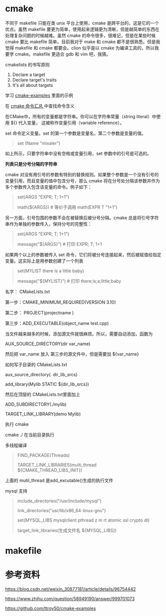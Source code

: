 # cmake

不同于 makefile 只能在类 unix 平台上使用，cmake 是跨平台的，这是它的一个优点。虽然 makefile 要更为简单，使用起来逻辑更为清晰，但是越简单的东西在处理复杂问题的时候越难。虽然 cmake 的命令很多，很难记，但是在某些时候 cmake 要比 makefile 简单。目前我对于 make 和 cmake 都不是很熟悉。但是我觉得 makefile 和 cmake 都要会。clion 似乎是以 cmake 为编译工具的，所以我要学 cmake。makefile 更适合 gdb 和 vim 吧，我猜。

cmakelists 的书写原则

1.  Declare a target
2.  Declare target's traits
3.  It's all about targets

学习 [cmake-examples](https://github.com/ttroy50/cmake-examples) 里面的示例

在 [cmake 命令汇总 ](https://gist.github.com/mbinna/c61dbb39bca0e4fb7d1f73b0d66a4fd1) 中查找命令含义



在CMake中，所有的变量都是字符串。你可以在字符串常量（string literal）中使用 ${} 代入变量， 这被称作变量引用（variable reference）。

set 命令定义变量。set 的第一个参数是变量名，第二个参数是变量的值。

>   set (Name "mixaler")

如上所示，只要字符串中没有空格或变量引用，set 参数中的引号是可选的。

**列表只是分号分隔的字符串**

cmake 对没有用引号的参数有特别的替换规则。如果整个参数是一个没有引号的变量引用，而且变量的值中包含分号，那么 cmake 将在分号处分隔该参数并作为多个参数传入包含该变量的命令。例子如下：

>   set(ARGS "EXPR; T; 1+1")
>
>   math(${ARGS})      					# 等价于调用 math(EXPR T "1+1")

另一方面，引号包围的参数不会在被替换后被分号分隔。cmake 总是将引号字符串作为单独的参数传入，保持分号的完整性：

>set(ARGS "EXPR; T; 1+1")
>
>message("${ARGS}")      					# 打印 EXPR; T; 1+1

如果两个以上的参数被传入 set 命令，它们将被分号连接起来，然后被赋值给指定变量。这实际上是用参数创建了一个列表

>set(MYLIST there is a little baby)
>
>message("${MYLIST}") 	# 打印 there;is;a;little;baby

名字： CMakeLists.txt

第一步：CMAKE_MINIMUM_REQUIRED(VERSION 3.10)

第二步： PROJECT(projectname )

第三步：ADD_EXECUTABLE(object_name test.cpp)

当文件越来越多的时候，添加源文件就很麻烦。所以，需要自动添加，函数为

AUX_SOURCE_DIRECTORY(dir var_name)

然后把 var_name 放入 第三步的源文件中，但是需要加 ${var_name}



如何写子目录的 CMakeLists.txt

aux_source_directory(. dir_lib_srcs)

add_library(Mylib STATIC ${dir_lib_srcs})

然后在顶层的 CMakeLists.txt里面加上

ADD_SUBDIRECTORY(./mylib)

TARGET_LINK_LIBRARY(demo Mylib)

执行 cmake

cmake ./  在当前目录执行



多线程编译

>   FIND_PACKAGE(Threads)
>
>   TARGET_LINK_LIBRARIES(multi_thread  ${CMAKE_THREAD_LIBS_INIT})

上面的 mutil_thread 是add_excutable()生成的执行文件



mysql 支持

>   include_directories("/usr/include/mysql")
>
>   link_directories("usr/lib/x86_64-linux-gnu")
>
>   set(MYSQL_LIBS mysqlclient pthread z m rt atomic ssl crypto dl)
>
>   target_link_libraries(生成文件名  ${MYSQL_LIBS})



# makefile





# 参考资料

https://blog.csdn.net/weixin_30877181/article/details/96754442

https://www.zhihu.com/question/58949190/answer/999701073

https://github.com/ttroy50/cmake-examples


